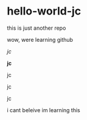 # hello-world-jc
this is just another repo

wow, were learning github

*jc*

**jc**

jc

jc

jc


i cant beleive im learning this
